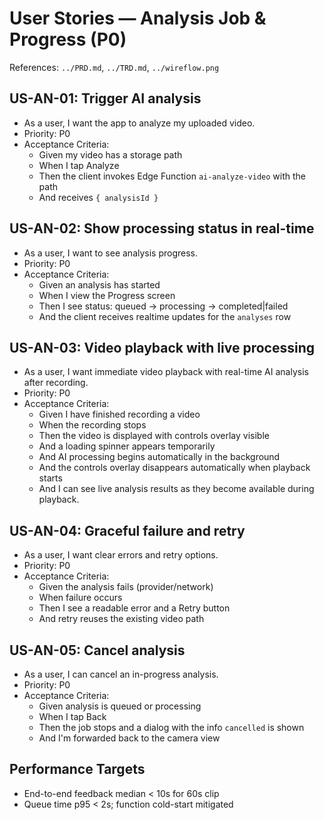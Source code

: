 # User Stories — Analysis Job & Progress (P0)

References: `../PRD.md`, `../TRD.md`, `../wireflow.png`

## US-AN-01: Trigger AI analysis
- As a user, I want the app to analyze my uploaded video.
- Priority: P0
- Acceptance Criteria:
  - Given my video has a storage path
  - When I tap Analyze
  - Then the client invokes Edge Function `ai-analyze-video` with the path
  - And receives `{ analysisId }`

## US-AN-02: Show processing status in real-time
- As a user, I want to see analysis progress.
- Priority: P0
- Acceptance Criteria:
  - Given an analysis has started
  - When I view the Progress screen
  - Then I see status: queued → processing → completed|failed
  - And the client receives realtime updates for the `analyses` row

## US-AN-03: Video playback with live processing
- As a user, I want immediate video playback with real-time AI analysis after recording.
- Priority: P0
- Acceptance Criteria:
  - Given I have finished recording a video
  - When the recording stops
  - Then the video is displayed with controls overlay visible
  - And a loading spinner appears temporarily
  - And AI processing begins automatically in the background
  - And the controls overlay disappears automatically when playback starts
  - And I can see live analysis results as they become available during playback.

## US-AN-04: Graceful failure and retry
- As a user, I want clear errors and retry options.
- Priority: P0
- Acceptance Criteria:
  - Given the analysis fails (provider/network)
  - When failure occurs
  - Then I see a readable error and a Retry button
  - And retry reuses the existing video path

## US-AN-05: Cancel analysis
- As a user, I can cancel an in-progress analysis.
- Priority: P0
- Acceptance Criteria:
  - Given analysis is queued or processing
  - When I tap Back
  - Then the job stops and a dialog with the info `cancelled` is shown
  - And I'm forwarded back to the camera view

## Performance Targets
- End-to-end feedback median < 10s for 60s clip
- Queue time p95 < 2s; function cold-start mitigated
